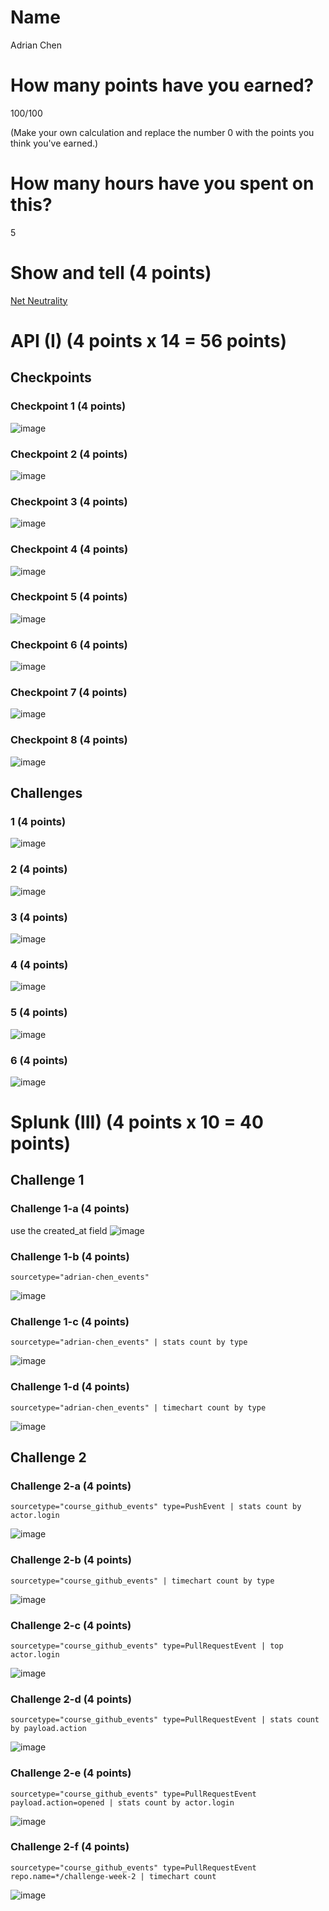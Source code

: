 # Name

Adrian Chen

# How many points have you earned?

100/100

(Make your own calculation and replace the number 0 with the points you think you've earned.)

# How many hours have you spent on this?

5

# Show and tell (4 points)

[Net Neutrality](http://www.smashingmagazine.com/images/infographics/net-neutrality.png)

# API (I) (4 points x 14 = 56 points)

## Checkpoints

### Checkpoint 1 (4 points)

![image](image.png?raw=true)

### Checkpoint 2 (4 points)

![image](image.png?raw=true)

### Checkpoint 3 (4 points)

![image](image.png?raw=true)

### Checkpoint 4 (4 points)

![image](image.png?raw=true)

### Checkpoint 5 (4 points)

![image](image.png?raw=true)

### Checkpoint 6 (4 points)

![image](image.png?raw=true)

### Checkpoint 7 (4 points)

![image](image.png?raw=true)

### Checkpoint 8 (4 points)

![image](image.png?raw=true)

## Challenges

### 1 (4 points)

![image](image.png?raw=true)

### 2 (4 points)

![image](image.png?raw=true)

### 3 (4 points)

![image](image.png?raw=true)

### 4 (4 points)

![image](image.png?raw=true)

### 5 (4 points)

![image](image.png?raw=true)

### 6 (4 points)

![image](image.png?raw=true)



# Splunk (III) (4 points x 10 = 40 points)

## Challenge 1

### Challenge 1-a (4 points)
use the created_at field
![image](image.png?raw=true)

### Challenge 1-b (4 points)
```
sourcetype="adrian-chen_events"
```
![image](image.png?raw=true)

### Challenge 1-c (4 points)
```
sourcetype="adrian-chen_events" | stats count by type
```
![image](image.png?raw=true)

### Challenge 1-d (4 points)
```
sourcetype="adrian-chen_events" | timechart count by type
```
![image](image.png?raw=true)

## Challenge 2

### Challenge 2-a (4 points)
```
sourcetype="course_github_events" type=PushEvent | stats count by actor.login
```
![image](image.png?raw=true)

### Challenge 2-b (4 points)
```
sourcetype="course_github_events" | timechart count by type
```
![image](image.png?raw=true)

### Challenge 2-c (4 points)
```
sourcetype="course_github_events" type=PullRequestEvent | top actor.login
```
![image](image.png?raw=true)

### Challenge 2-d (4 points)
```
sourcetype="course_github_events" type=PullRequestEvent | stats count by payload.action
```
![image](image.png?raw=true)

### Challenge 2-e (4 points)
```
sourcetype="course_github_events" type=PullRequestEvent payload.action=opened | stats count by actor.login
```
![image](image.png?raw=true)

### Challenge 2-f (4 points)
```
sourcetype="course_github_events" type=PullRequestEvent repo.name=*/challenge-week-2 | timechart count
```
![image](image.png?raw=true)
